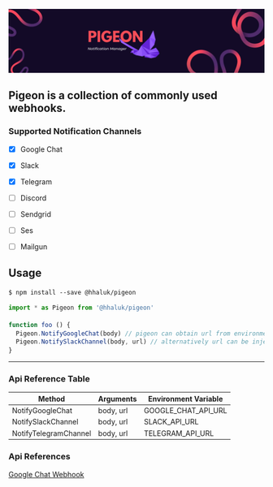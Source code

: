 ![Pigeon](./pigeon.png "Pigeon")
## Pigeon is a collection of commonly used webhooks.
### Supported Notification Channels

- [x] Google Chat
- [x] Slack
- [X] Telegram
- [ ] Discord
- [ ] Sendgrid
- [ ] Ses
- [ ] Mailgun


## Usage

```console
$ npm install --save @hhaluk/pigeon
```


```js
import * as Pigeon from '@hhaluk/pigeon'

function foo () {
  Pigeon.NotifyGoogleChat(body) // pigeon can obtain url from environment. See Api Reference Table.
  Pigeon.NotifySlackChannel(body, url) // alternatively url can be injected directly.
}
```
---

### Api Reference Table
|  Method | Arguments  | Environment Variable  |
|---|---|---|
| NotifyGoogleChat  | body, url   | GOOGLE_CHAT_API_URL
| NotifySlackChannel  | body, url   | SLACK_API_URL
| NotifyTelegramChannel  | body, url   | TELEGRAM_API_URL

### Api References

[Google Chat Webhook](https://developers.google.com/chat/api/guides/message-formats)
